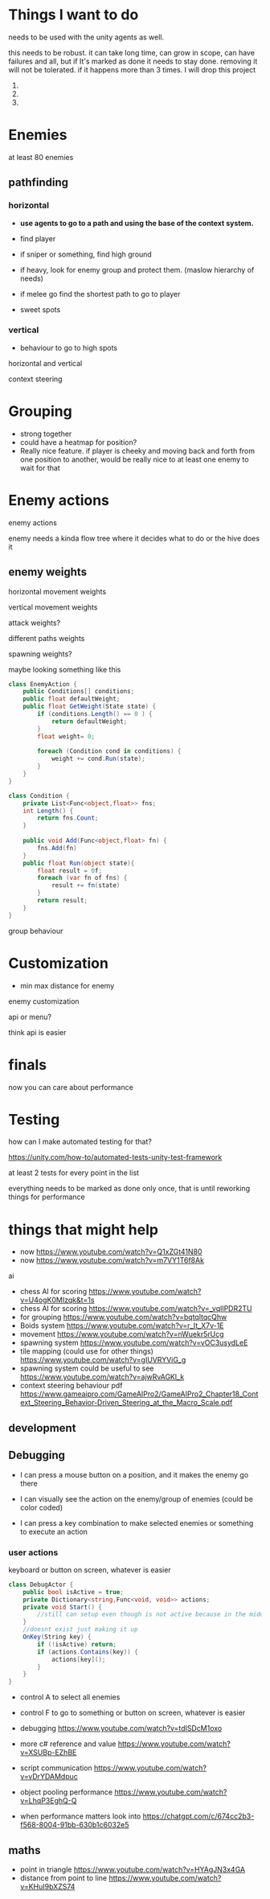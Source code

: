 ﻿# Things I want to do 

needs to be used with the unity agents as well.

this needs to be robust. it can take long time, can grow in scope, can have failures and all, but if It's marked as done it needs to stay done. removing it will not be tolerated. if it happens more than 3 times. I will drop this project

1. 
2.
3.


# Enemies

at least 80 enemies

## pathfinding 

### horizontal 

- **use agents to go to a path and using the base of the context system.**

- find player
- if sniper or something, find high ground 
- if heavy, look for enemy group and protect them. (maslow hierarchy of needs)
- if melee go find the shortest path to go to player
- sweet spots

### vertical

- behaviour to go to high spots

horizontal and vertical
  
context steering

# Grouping

- strong together
- could have a heatmap for position?
- Really nice feature. if player is cheeky and moving back and forth from one position to  another, would be really nice to at least one enemy to wait for that

# Enemy actions

enemy actions

enemy needs a kinda flow tree where it decides what to do or the hive does it

## enemy weights

horizontal movement weights

vertical movement weights

attack weights?

different paths weights

spawning weights?

maybe looking something like this

```c#
class EnemyAction {
    public Conditions[] conditions;
    public float defaultWeight;
    public float GetWeight(State state) {
        if (conditions.Length() == 0 ) {
            return defaultWeight;
        }
        float weight= 0;
        
        foreach (Condition cond in conditions) {
            weight += cond.Run(state);
        } 
    } 
}

class Condition {
    private List<Func<object,float>> fns;
    int Length() {
        return fns.Count;
    }
    
    public void Add(Func<object,float> fn) {
        fns.Add(fn)
    }
    public float Run(object state){
        float result = 0f;
        foreach (var fn of fns) {
            result += fn(state)
        }
        return result;
    }
}

```

group behaviour

# Customization 

- min max distance for enemy

enemy customization

api or menu?

think api is easier


# finals

now you can care about performance


# Testing

how can I make automated testing for that?

https://unity.com/how-to/automated-tests-unity-test-framework

at least 2 tests for every point in the list

everything needs to be marked as done only once, that is until reworking things for performance



# things that might help 

- now https://www.youtube.com/watch?v=Q1xZGt41N80
- now https://www.youtube.com/watch?v=m7VY1T6f8Ak

ai 
- chess AI for scoring https://www.youtube.com/watch?v=U4ogK0MIzqk&t=1s
- chess AI for scoring https://www.youtube.com/watch?v=_vqlIPDR2TU
- for grouping https://www.youtube.com/watch?v=bqtqltqcQhw
- Boids system  https://www.youtube.com/watch?v=r_It_X7v-1E
- movement https://www.youtube.com/watch?v=nWuekr5rUcg
- spawning system https://www.youtube.com/watch?v=vOC3usydLeE
- tile mapping (could use for other things) https://www.youtube.com/watch?v=gIUVRYViG_g
- spawning system could be useful to see https://www.youtube.com/watch?v=ajwRvAGKl_k
- context steering behaviour pdf https://www.gameaipro.com/GameAIPro2/GameAIPro2_Chapter18_Context_Steering_Behavior-Driven_Steering_at_the_Macro_Scale.pdf


## development

## Debugging

- I can press a mouse button on a position, and it makes the enemy go there
- I can visually see the action on the enemy/group of enemies (could be color coded)

- I can press a key combination to make selected enemies or something to execute an action

### user actions

keyboard or button on screen, whatever is easier

```c#
class DebugActor {
    public bool isActive = true;
    private Dictionary<string,Func<void, void>> actions;
    private void Start() {
        //still can setup even though is not active because in the middle of play session i might want to activate it, idk just something to think about
    }
    //doesnt exist just making it up
    OnKey(String key) {
        if (!isActive) return;
        if (actions.Contains(key)) {
            actions[key]();
        }
    }
}
```


- control A to select all enemies   
- control F to go to something or button on screen, whatever is easier


- debugging https://www.youtube.com/watch?v=tdISDcM1oxo
- more c# reference and value https://www.youtube.com/watch?v=XSUBp-EZhBE
- script communication https://www.youtube.com/watch?v=vDrYDAMdpuc
- object pooling performance https://www.youtube.com/watch?v=LhqP3EghQ-Q
- when performance matters look into https://chatgpt.com/c/674cc2b3-f568-8004-91bb-630b1c6032e5


## maths 

- point in triangle https://www.youtube.com/watch?v=HYAgJN3x4GA
- distance from point to line https://www.youtube.com/watch?v=KHuI9bXZS74





